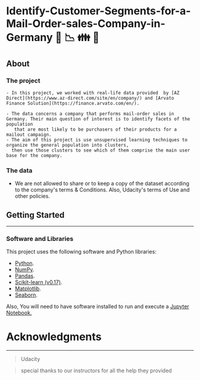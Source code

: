 # Identify-Customer-Segments-for-a-Mail-Order-sales-Company-in-Germany 💸 📉 👪 📨

## About 
### The project 

    - In this project, we worked with real-life data provided  by [AZ Direct](https://www.az-direct.com/site/en/company/) and [Arvato Finance Solution](https://finance.arvato.com/en/).
    
    - The data concerns a company that performs mail-order sales in Germany. Their main question of interest is to identify facets of the population
       that are most likely to be purchasers of their products for a mailout campaign.
    - The aim of this project is use unsupervised learning techniques to organize the general population into clusters,
      then use those clusters to see which of them comprise the main user base for the company.
      
### The data 
- We are not allowed to share or to keep a copy of the dataset according to the company's terms & Conditions. Also, Udacity's terms of Use and other policies.
      
## Getting Started
-----------------------------------------------------------------------
### Software and Libraries
This project uses the following software and Python libraries:
 - [Python](https://www.python.org/).
 - [NumPy](https://numpy.org/).
 - [Pandas](https://pandas.pydata.org/).
 - [Scikit-learn (v0.17)](https://scikit-learn.org/stable/).
 - [Matplotlib](https://matplotlib.org/).
 - [Seaborn](https://seaborn.pydata.org/).

Also, You will need to have software installed to run and execute a [Jupyter Notebook.](https://jupyter.org/)

# Acknowledgments
-----------------------------------------------------------------------------------------------
> Udacity 

> special thanks to our instructors for all the help they provided
     
      
